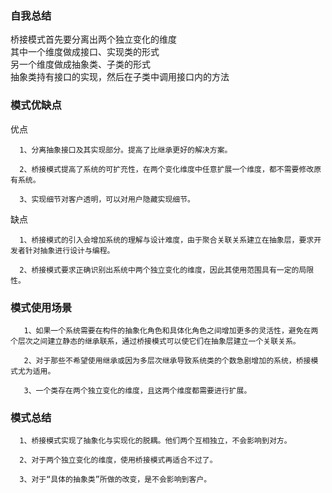 ### 自我总结

桥接模式首先要分离出两个独立变化的维度  
其中一个维度做成接口、实现类的形式  
另一个维度做成抽象类、子类的形式  
抽象类持有接口的实现，然后在子类中调用接口内的方法

### 模式优缺点

优点

      1、分离抽象接口及其实现部分。提高了比继承更好的解决方案。

      2、桥接模式提高了系统的可扩充性，在两个变化维度中任意扩展一个维度，都不需要修改原有系统。

      3、实现细节对客户透明，可以对用户隐藏实现细节。

缺点

      1、桥接模式的引入会增加系统的理解与设计难度，由于聚合关联关系建立在抽象层，要求开发者针对抽象进行设计与编程。 

      2、桥接模式要求正确识别出系统中两个独立变化的维度，因此其使用范围具有一定的局限性。

### 模式使用场景

       1、如果一个系统需要在构件的抽象化角色和具体化角色之间增加更多的灵活性，避免在两个层次之间建立静态的继承联系，通过桥接模式可以使它们在抽象层建立一个关联关系。

       2、对于那些不希望使用继承或因为多层次继承导致系统类的个数急剧增加的系统，桥接模式尤为适用。

       3、一个类存在两个独立变化的维度，且这两个维度都需要进行扩展。

### 模式总结

      1、桥接模式实现了抽象化与实现化的脱耦。他们两个互相独立，不会影响到对方。

      2、对于两个独立变化的维度，使用桥接模式再适合不过了。

      3、对于“具体的抽象类”所做的改变，是不会影响到客户。
